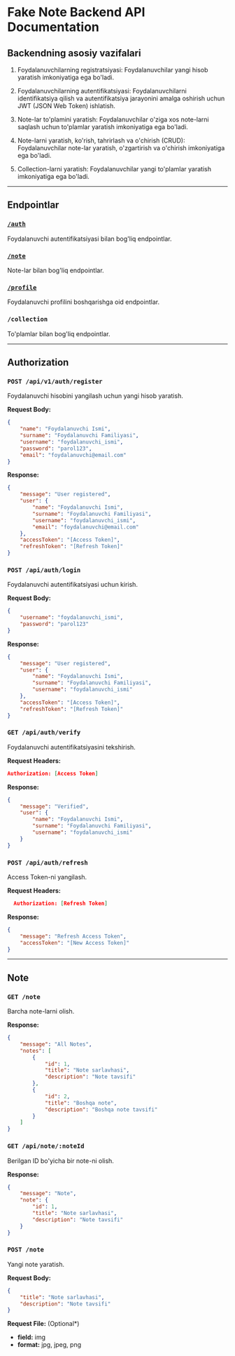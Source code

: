 # Fake Note Backend API Documentation

## Backendning asosiy vazifalari

1. Foydalanuvchilarning registratsiyasi: Foydalanuvchilar yangi hisob yaratish imkoniyatiga ega bo'ladi.

2. Foydalanuvchilarning autentifikatsiyasi: Foydalanuvchilarni identifikatsiya qilish va autentifikatsiya jarayonini amalga oshirish uchun JWT (JSON Web Token) ishlatish.

3. Note-lar to'plamini yaratish: Foydalanuvchilar o'ziga xos note-larni saqlash uchun to'plamlar yaratish imkoniyatiga ega bo'ladi.

4. Note-larni yaratish, ko'rish, tahrirlash va o'chirish (CRUD): Foydalanuvchilar note-lar yaratish, o'zgartirish va o'chirish imkoniyatiga ega bo'ladi.

5. Collection-larni yaratish: Foydalanuvchilar yangi to'plamlar yaratish imkoniyatiga ega bo'ladi.

---

## Endpointlar

### [`/auth`](#authorization)

Foydalanuvchi autentifikatsiyasi bilan bog'liq endpointlar.

### [`/note`](#note-1)

Note-lar bilan bog'liq endpointlar.

### [`/profile`](#profile)

Foydalanuvchi profilini boshqarishga oid endpointlar.

### `/collection`

To'plamlar bilan bog'liq endpointlar.

---

## Authorization

### `POST /api/v1/auth/register`

Foydalanuvchi hisobini yangilash uchun yangi hisob yaratish.

**Request Body:**

```json
{
	"name": "Foydalanuvchi Ismi",
	"surname": "Foydalanuvchi Familiyasi",
	"username": "foydalanuvchi_ismi",
	"password": "parol123",
	"email": "foydalanuvchi@email.com"
}
```

**Response:**

```json
{
	"message": "User registered",
	"user": {
		"name": "Foydalanuvchi Ismi",
		"surname": "Foydalanuvchi Familiyasi",
		"username": "foydalanuvchi_ismi",
		"email": "foydalanuvchi@email.com"
	},
	"accessToken": "[Access Token]",
	"refreshToken": "[Refresh Token]"
}
```

### `POST /api/auth/login`

Foydalanuvchi autentifikatsiyasi uchun kirish.

**Request Body:**

```json
{
	"username": "foydalanuvchi_ismi",
	"password": "parol123"
}
```

**Response:**

```json
{
	"message": "User registered",
	"user": {
		"name": "Foydalanuvchi Ismi",
		"surname": "Foydalanuvchi Familiyasi",
		"username": "foydalanuvchi_ismi"
	},
	"accessToken": "[Access Token]",
	"refreshToken": "[Refresh Token]"
}
```

### `GET /api/auth/verify`

Foydalanuvchi autentifikatsiyasini tekshirish.

**Request Headers:**

```json
Authorization: [Access Token]
```

**Response:**

```json
{
	"message": "Verified",
	"user": {
		"name": "Foydalanuvchi Ismi",
		"surname": "Foydalanuvchi Familiyasi",
		"username": "foydalanuvchi_ismi"
	}
}
```

### `POST /api/auth/refresh`

Access Token-ni yangilash.

**Request Headers:**

```json
  Authorization: [Refresh Token]
```

**Response:**

```json
{
	"message": "Refresh Access Token",
	"accessToken": "[New Access Token]"
}
```

---

## Note

### `GET /note`

Barcha note-larni olish.

**Response:**

```json
{
	"message": "All Notes",
	"notes": [
		{
			"id": 1,
			"title": "Note sarlavhasi",
			"description": "Note tavsifi"
		},
		{
			"id": 2,
			"title": "Boshqa note",
			"description": "Boshqa note tavsifi"
		}
	]
}
```

### `GET /api/note/:noteId`

Berilgan ID bo'yicha bir note-ni olish.

**Response:**

```json
{
	"message": "Note",
	"note": {
		"id": 1,
		"title": "Note sarlavhasi",
		"description": "Note tavsifi"
	}
}
```

### `POST /note`

Yangi note yaratish.

**Request Body:**

```json
{
	"title": "Note sarlavhasi",
	"description": "Note tavsifi"
}
```
**Request File:** (Optional*)

- **field:** img
- **format:** jpg, jpeg, png

